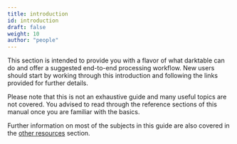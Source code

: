 ```yaml
---
title: introduction
id: introduction
draft: false
weight: 10
author: "people"
---
```


This section is intended to provide you with a flavor of what darktable can do and offer a suggested end-to-end processing workflow. New users should start by working through this introduction and following the links provided for further details.

Please note that this is not an exhaustive guide and many useful topics are not covered. You advised to read through the reference sections of this manual once you are familiar with the basics.

Further information on most of the subjects in this guide are also covered in the [other resources](../../guides-tutorials/other-resources.md) section.
